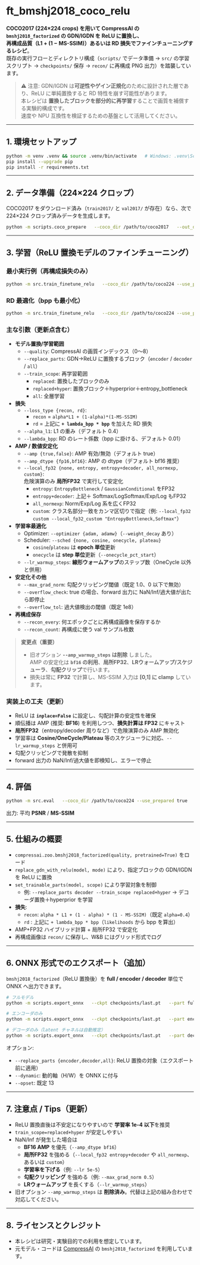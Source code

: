 # ft_bmshj2018_coco_relu

**COCO2017 (224×224 crops) を用いて CompressAI の `bmshj2018_factorized` の GDN/IGDN を ReLU に置換し、  
再構成品質（L1 + (1 − MS-SSIM)）あるいは RD 損失でファインチューニングするレシピ**。  
既存の実行フローとディレクトリ構成（`scripts/` でデータ準備 → `src/` の学習スクリプト → `checkpoints/` 保存 → `recon/` に再構成 PNG 出力）を踏襲しています。

> ⚠️ 注意: GDN/IGDN は**可逆性やゲイン正規化**のために設計された層であり、ReLU に単純置換すると RD 特性を崩す可能性があります。  
> 本レシピは **置換したブロックを部分的に再学習**することで画質を補償する実験的構成です。  
> 速度や NPU 互換性を検証するための基盤として活用してください。

---

## 1. 環境セットアップ

```bash
python -m venv .venv && source .venv/bin/activate   # Windows: .venv\Scripts\activate
pip install --upgrade pip
pip install -r requirements.txt
```

---

## 2. データ準備（224×224 クロップ）

COCO2017 をダウンロード済み（`train2017/` と `val2017/` が存在）なら、次で 224×224 クロップ済みデータを生成します。

```bash
python -m scripts.coco_prepare   --coco_dir /path/to/coco2017   --out_dir  /path/to/coco224   --include_val true
```

---

## 3. 学習（ReLU 置換モデルのファインチューニング）

### 最小実行例（再構成損失のみ）
```bash
python -m src.train_finetune_relu   --coco_dir /path/to/coco224 --use_prepared true   --quality 8 --epochs 10 --batch_size 16 --lr 1e-4 --alpha_l1 0.4   --replace_parts encoder --train_scope replaced+hyper   --recon_every 2 --recon_count 16   --save_dir ./checkpoints --recon_dir ./recon   --amp true --amp_dtype bf16   --local_fp32 entropy   --loss_type recon   --sched cosine --optimizer adamw --weight_decay 1e-4
```

### RD 最適化（bpp も最小化）
```bash
python -m src.train_finetune_relu   --coco_dir /path/to/coco224 --use_prepared true   --quality 8 --epochs 10 --batch_size 16 --lr 1e-4 --alpha_l1 0.4   --replace_parts encoder --train_scope replaced+hyper   --recon_every 2 --recon_count 16   --save_dir ./checkpoints --recon_dir ./recon   --amp true --amp_dtype bf16   --local_fp32 entropy+decoder   --loss_type rd --lambda_bpp 0.01   --sched onecycle --onecycle_pct_start 0.1 --optimizer adam
```

### 主な引数（更新点含む）
- **モデル置換/学習範囲**
  - `--quality`: CompressAI の画質インデックス（0〜8）
  - `--replace_parts`: GDN→ReLU に置換するブロック（`encoder` / `decoder` / `all`）
  - `--train_scope`: 再学習範囲  
    - `replaced`: 置換したブロックのみ  
    - `replaced+hyper`: 置換ブロック＋hyperprior＋entropy_bottleneck  
    - `all`: 全層学習
- **損失**
  - `--loss_type {recon, rd}`:  
    - `recon` = `alpha*L1 + (1-alpha)*(1-MS-SSIM)`  
    - `rd` = 上記に **`+ lambda_bpp * bpp`** を加えた RD 損失
  - `--alpha_l1`: L1 の重み（デフォルト 0.4）
  - `--lambda_bpp`: RD のレート係数（bpp に掛ける、デフォルト 0.01）
- **AMP / 数値安定化**
  - `--amp {true,false}`: AMP 有効/無効（デフォルト true）
  - `--amp_dtype {fp16,bf16}`: AMP の dtype（デフォルト bf16 推奨）
  - `--local_fp32 {none, entropy, entropy+decoder, all_normexp, custom}`:  
    危険演算のみ **局所FP32** で実行して安定化  
    - `entropy`: `EntropyBottleneck` / `GaussianConditional` をFP32  
    - `entropy+decoder`: 上記＋ Softmax/LogSoftmax/Exp/Log もFP32  
    - `all_normexp`: Norm/Exp/Log 系を広くFP32  
    - `custom`: クラス名部分一致をカンマ区切りで指定（例: `--local_fp32 custom --local_fp32_custom "EntropyBottleneck,Softmax"`）
- **学習率最適化**
  - Optimizer: `--optimizer {adam, adamw}`（`--weight_decay` あり）
  - Scheduler: `--sched {none, cosine, onecycle, plateau}`
    - `cosine`/`plateau` は **epoch 単位**更新
    - `onecycle` は **step 単位**更新（`--onecycle_pct_start`）
  - `--lr_warmup_steps`: **線形ウォームアップ**のステップ数（OneCycle 以外と併用）
- **安定化その他**
  - `--max_grad_norm`: 勾配クリッピング閾値（既定 1.0、0 以下で無効）
  - `--overflow_check`: true の場合、forward 出力に NaN/Inf/過大値が出たら即停止
  - `--overflow_tol`: 過大値検出の閾値（既定 1e8）
- **再構成保存**
  - `--recon_every`: 何エポックごとに再構成画像を保存するか
  - `--recon_count`: 再構成に使う val サンプル枚数

> **変更点（重要）**  
> - 旧オプション **`--amp_warmup_steps` は削除** しました。  
>   AMP の安定化は **`bf16` の利用**、**局所FP32**、**LRウォームアップ/スケジューラ**、**勾配クリップ**で行います。  
> - 損失は常に **FP32** で計算し、MS-SSIM 入力は **[0,1] に clamp** しています。

### 実装上の工夫（更新）
- ReLU は **`inplace=False`** に設定し、勾配計算の安定性を確保
- 順伝播は AMP (推奨: **BF16**) を利用しつつ、**損失計算は FP32** にキャスト
- **局所FP32**（entropy/decoder 周りなど）で危険演算のみ AMP 無効化
- 学習率は **Cosine/OneCycle/Plateau** 等のスケジューラに対応、`--lr_warmup_steps` と併用可
- 勾配クリッピングで発散を抑制
- forward 出力の NaN/Inf/過大値を即検知し、エラーで停止

---

## 4. 評価

```bash
python -m src.eval   --coco_dir /path/to/coco224 --use_prepared true   --checkpoint ./checkpoints/best_msssim.pt
```

出力: 平均 **PSNR** / **MS-SSIM**

---

## 5. 仕組みの概要

- `compressai.zoo.bmshj2018_factorized(quality, pretrained=True)` をロード
- `replace_gdn_with_relu(model, mode)` により、指定ブロックの GDN/IGDN を ReLU に置換
- `set_trainable_parts(model, scope)` により学習対象を制御  
  - 例: `--replace_parts decoder --train_scope replaced+hyper` → デコーダ置換＋hyperprior を学習
- **損失**:  
  - `recon`: `alpha * L1 + (1 - alpha) * (1 - MS-SSIM)`（既定 `alpha=0.4`）  
  - `rd`   : 上記に `+ lambda_bpp * bpp`（`likelihoods` から bpp を算出）
- AMP+FP32 ハイブリッド計算 + 局所FP32 で安定化
- 再構成画像は `recon/` に保存し、W&B にはグリッド形式でログ

---

## 6. ONNX 形式でのエクスポート（追加）

`bmshj2018_factorized`（ReLU 置換後）を **full / encoder / decoder** 単位で ONNX へ出力できます。

```bash
# フルモデル
python -m scripts.export_onnx   --ckpt checkpoints/last.pt   --part full   --out onnx/full.onnx   --input_size 224

# エンコーダのみ
python -m scripts.export_onnx   --ckpt checkpoints/last.pt   --part encoder   --out onnx/enc.onnx   --input_size 224

# デコーダのみ（latent チャネルは自動推定）
python -m scripts.export_onnx   --ckpt checkpoints/last.pt   --part decoder   --out onnx/dec.onnx   --input_size 224
```

オプション:
- `--replace_parts {encoder,decoder,all}`: ReLU 置換の対象（エクスポート前に適用）
- `--dynamic`: 動的軸（H/W）を ONNX に付与
- `--opset`: 既定 13

---

## 7. 注意点 / Tips（更新）
- ReLU 置換直後は不安定になりやすいので **学習率 1e-4 以下**を推奨
- `train_scope=replaced+hyper` が安定しやすい
- NaN/Inf が発生した場合は
  - **BF16 AMP** を優先（`--amp_dtype bf16`）
  - **局所FP32** を強める（`--local_fp32 entropy+decoder` や `all_normexp`、あるいは `custom`）
  - **学習率を下げる**（例: `--lr 5e-5`）
  - **勾配クリッピング** を強める（例: `--max_grad_norm 0.5`）
  - **LRウォームアップ** を長くする（`--lr_warmup_steps`）
- 旧オプション `--amp_warmup_steps` は **削除済み**。代替は上記の組み合わせで対応してください。

---

## 8. ライセンスとクレジット

- 本レシピは研究・実験目的での利用を想定しています。  
- 元モデル・コードは [CompressAI](https://github.com/InterDigitalInc/CompressAI) の `bmshj2018_factorized` を利用しています。
